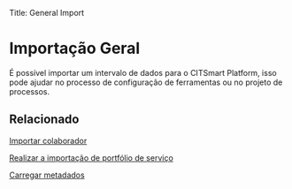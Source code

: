 Title: General Import
# Importação Geral

É possível importar um intervalo de dados para o CITSmart Platform, isso pode ajudar no processo de configuração de ferramentas ou no projeto de processos.

Relacionado
----------

[Importar colaborador](/pt-br/citsmart-platform-9/platform-administration/data-and-import/employee-import.html)

[Realizar a importação de portfólio de serviço](/pt-br/citsmart-platform-9/platform-administration/data-and-import/portfolio-import-service-portfolio.html)

[Carregar metadados](/pt-br/citsmart-platform-9/platform-administration/data-and-import/metadata-load.html)

<!-- !!! tip "About"

    <b>Product/Version:</b> CITSmart ESP | 9.00 &nbsp;&nbsp;
    <b>Updated:</b>05/15/2019 - Anna Martins

